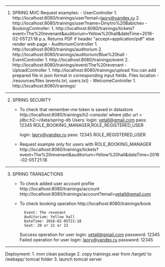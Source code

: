 -------------
1. SPRING MVC
    Request examples:
        - UserController
            1. http://localhost:8080/trainings/user?email=laory@yandex.ru
            2. http://localhost:8080/trainings/user?name=Dmytro%20Babichev
        - BookingController:
            1. http://localhost:8080/trainings/tickets?event=The%20revenant&auditorium=Yellow%20hall&dateTime=2016-02-05T21:18
            p.s. Returns PDF if header "accept=application/pdf" else render web page
        - AuditoriumController
            1. http://localhost:8080/trainings/auditorium
            2. http://localhost:8080/trainings/auditorium/Blue%20hall
        - EventController
            1. http://localhost:8080/trainings/event
            2. http://localhost:8080/trainings/event/The%20revenant
        - UploadController
            1. http://localhost:8080/trainings/upload
            You can add prepared file in json format in corresponding input fields.
            Files location - /resources/files (events.txt, users.txt)
        - WelcomeController
            1. http://localhost:8080/trainings/
------------------------------------------------------------------------------------------            
2. SPRING SECURITY
    - To check that remember-me token is saved in datastore
        http://localhost:8080/trainings/h2-console/
        where jdbc url = jdbc:h2:~/data/spring-db
    Users:
        login: vetall@gmail.com 
        pass: 12345
        ROLE_BOOKING_MANAGER,ROLE_REGISTERED_USER
        
        login: laory@yandex.ru 
        pass: 12345
        ROLE_REGISTERED_USER
    - Request example only for users with ROLE_BOOKING_MANAGER
        http://localhost:8080/trainings/tickets?event=The%20revenant&auditorium=Yellow%20hall&dateTime=2016-02-05T21:18
------------------------------------------------------------------------------------------      
3. SPRING TRANSACTIONS
    - To check added user account profile        
        http://localhost:8080/trainings/account
        http://localhost:8080/trainings/account?email=vetall@gmail.com
    - To check booking operation
        http://localhost:8080/trainings/book
        
            Event: The revenant
            Auditorium: Yellow hall
            DateTime: 2016-02-05T21:18
            Seat: 20 or 21 or 22
            
        Success operation for user login: vetall@gmail.com password: 12345
        Failed operation for user login: laory@yandex.ru password: 12345
------------------------------------------------------------------------------------------ 
Deployment:
    1. mvn clean package 
    2. copy trainings.war from /target/ to /webapp/ tomcat folder
    3. launch tomcat server